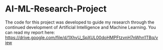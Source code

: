 # AI-ML-Research-Project
The code for this project was developed to guide my research through the continued development of Artificial Intelligence and Machine Learning. You can read my report here: https://drive.google.com/file/d/1XhvU_SpXUL00doHMPFtzvnH7nWhn1TBq/view
